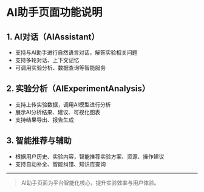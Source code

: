 # AI助手页面功能说明

## 1. AI对话（AIAssistant）
- 支持与AI助手进行自然语言对话，解答实验相关问题
- 支持多轮对话、上下文记忆
- 可调用实验分析、数据查询等智能服务

## 2. 实验分析（AIExperimentAnalysis）
- 支持上传实验数据，调用AI模型进行分析
- 展示AI分析结果、建议、可视化图表
- 支持结果导出、报告生成

## 3. 智能推荐与辅助
- 根据用户历史、实验内容，智能推荐实验方案、资源、操作建议
- 支持自动补全、智能纠错、知识库查询

---

> AI助手页面为平台智能化核心，提升实验效率与用户体验。 